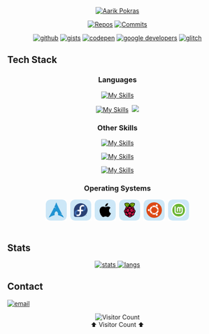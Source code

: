 <div align = "center">
 <a href = "https://github.com/aarikpokras?tab=repositories">

 [![Aarik Pokras](https://readme-typing-svg.herokuapp.com?font=Ubuntu+Mono&size=38&pause=1000&color=2C7C86&background=none&center=true&vCenter=true&random=true&width=435&lines=Aarik+Pokras)](https://github.com/aarikpokras?tab=repositories)
</a></div>

<div align = "center">

[![Repos](https://badges.pufler.dev/repos/aarikpokras?style=flat-square&color=FD8C73)](https://github.com/aarikpokras?tab=repositories)
[![Commits](https://badges.pufler.dev/commits/yearly/aarikpokras?style=flat-square)](https://aarikpokras.com)

<a href = "https://github.com/aarikpokras">![github](https://img.shields.io/badge/-GitHub-black?logo=github&style=flat-square)</a> <a href = "https://gist.github.com/aarikpokras">![gists](https://img.shields.io/badge/-Gists-black?logo=github&style=flat-square)</a> <a href = "https://codepen.io/my-tech">![codepen](https://img.shields.io/badge/-CodePen-3D4048?logo=codepen&style=flat-square)</a> <a href = "https://g.dev/aarikpokras">![google developers](https://img.shields.io/badge/-Google%20Developers-1B73E8?logo=google&style=flat-square&logoColor=white)</a> <a href = "https://glitch.com/@aarikpokras100">![glitch](https://img.shields.io/badge/-Glitch-FE7697?logo=glitch&style=flat-square)</a>
 </div>

## Tech Stack
<div align = "center">
 
  ### Languages
 
  [![My Skills](https://skillicons.dev/icons?i=bash,pwsh,ruby,fortran,cpp,c,md,html,css,js,nodejs,latex,java,julia,perl,py&perline=8)](https://aarikpokras.com)

  [![My Skills](https://skillicons.dev/icons?i=r,angular,nodejs&perline=8)](https://aarikpokras.com)&nbsp;
  <a href = "https://aarikpokras.com">
  <img src = "https://i.ibb.co/8gQbs09/acspt.png" style = "width:48px;" /></a>

  ### Other Skills
  
  [![My Skills](https://skillicons.dev/icons?i=raspberrypi,linux,regex,git,emacs&perline=5&theme=light)](https://aarikpokras.com)

  [![My Skills](https://skillicons.dev/icons?i=codepen,github,gitlab,arduino,cmake&perline=5&theme=light)](https://aarikpokras.com)

  [![My Skills](https://skillicons.dev/icons?i=gtk,githubactions,express&perline=5&theme=light)](https://aarikpokras.com)
  
  <!--<img src = "https://i.ibb.co/qyRghzZ/archli.png" style = "width:48px;" />-->

  ### Operating Systems
<!--
  ![ubuntu](https://img.shields.io/badge/-ubuntu-orange?style=for-the-badge&logo=ubuntu&logoColor=white)
  ![arch linux](https://img.shields.io/badge/-arch_linux-blue?style=for-the-badge&logo=archlinux&logoColor=white)
  ![macos](https://img.shields.io/badge/-macos-ADADAD?style=for-the-badge&logo=apple&logoColor=white)
  ![raspi os](https://img.shields.io/badge/-raspberry_pi_os-CE2356?style=for-the-badge&logo=raspberrypi&logoColor=white)
  ![fedora](https://img.shields.io/badge/-fedora-0A549F?style=for-the-badge&logo=fedora&logoColor=white)
  -->
  <a href = "https://www.aarikpokras.com"><img src = "/assets/readme/arc.png" alt = "Arch Linux" width = "48" /></a>&nbsp;
  <a href = "https://www.aarikpokras.com"><img src = "/assets/readme/fed.png" alt = "Fedora" width = "48" /></a>&nbsp;
  <a href = "https://www.aarikpokras.com"><img src = "/assets/readme/mco.png" alt = "macOS" width = "48" /></a>&nbsp;
  <a href = "https://www.aarikpokras.com"><img src = "/assets/readme/rpi.png" alt = "Raspberry Pi OS" width = "48" /></a>&nbsp;
  <a href = "https://www.aarikpokras.com"><img src = "/assets/readme/ubn.png" alt = "Ubuntu" width = "48" /></a>&nbsp;
  <a href = "https://www.aarikpokras.com"><img src = "/assets/readme/lim.png" alt = "Linux Mint" width = "48" /></a>
<br /><br />
</div>

## Stats

<div align = "center">

  <a href = "https://github.com/aarikpokras?tab=repositories">
   
   ![stats](https://github-readme-stats.vercel.app/api?username=aarikpokras&show_icons=true&show=reviews,discussions_started,discussions_answered,prs_merged,prs_merged_percentage&theme=transparent&hide_border=true)
   ![langs](https://github-readme-stats.vercel.app/api/top-langs/?username=aarikpokras&hide=rich%20text%20format,html&hide_border=true&theme=transparent)
  </a>
  
</div>

## Contact

[![email](https://img.shields.io/badge/-email-grey?logo=gmail&style=for-the-badge)](mailto:me@aarikpokras.com)


<div align = "center">
 
![Visitor Count](https://profile-counter.glitch.me/aarikpokras/count.svg)
<br />⬆️ Visitor Count ⬆️
</div>
